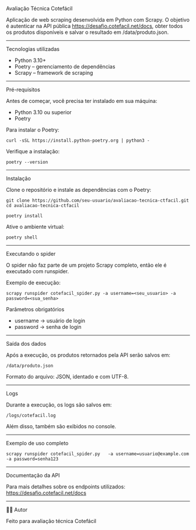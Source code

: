 Avaliação Técnica Cotefácil

Aplicação de web scraping desenvolvida em Python com Scrapy.
O objetivo é autenticar na API pública
https://desafio.cotefacil.net/docs, obter todos os produtos disponíveis
e salvar o resultado em /data/produto.json.

------------------------------------------------------------------------

Tecnologias utilizadas

-   Python 3.10+
-   Poetry – gerenciamento de dependências
-   Scrapy – framework de scraping

------------------------------------------------------------------------

Pré-requisitos

Antes de começar, você precisa ter instalado em sua máquina:

-   Python 3.10 ou superior
-   Poetry

Para instalar o Poetry:

    curl -sSL https://install.python-poetry.org | python3 -

Verifique a instalação:

    poetry --version

------------------------------------------------------------------------

Instalação

Clone o repositório e instale as dependências com o Poetry:

    git clone https://github.com/seu-usuario/avaliacao-tecnica-ctfacil.git
    cd avaliacao-tecnica-ctfacil

    poetry install

Ative o ambiente virtual:

    poetry shell

------------------------------------------------------------------------

Executando o spider

O spider não faz parte de um projeto Scrapy completo, então ele é
executado com runspider.

Exemplo de execução:

    scrapy runspider cotefacil_spider.py -a username=<seu_usuario> -a password=<sua_senha>

Parâmetros obrigatórios

-   username → usuário de login
-   password → senha de login


------------------------------------------------------------------------

Saída dos dados

Após a execução, os produtos retornados pela API serão salvos em:

    /data/produto.json

Formato do arquivo: JSON, identado e com UTF-8.

------------------------------------------------------------------------

Logs

Durante a execução, os logs são salvos em:

    /logs/cotefacil.log

Além disso, também são exibidos no console.

------------------------------------------------------------------------

Exemplo de uso completo

    scrapy runspider cotefacil_spider.py   -a username=usuario@example.com   -a password=senha123  

------------------------------------------------------------------------

 Documentação da API

Para mais detalhes sobre os endpoints utilizados:
https://desafio.cotefacil.net/docs

------------------------------------------------------------------------

👨‍💻 Autor

Feito para avaliação técnica Cotefácil 
